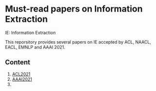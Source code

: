 # Must-read papers on Information Extraction 
IE: Information Extraction

This reporsitory provides several papers on IE accepted by ACL, NAACL, EACL, EMNLP and AAAI 2021. 

## Content

1. [ACL2021](https://github.com/UIRISC-InformationExtractionGroup/Paper-list-2021/blob/main/ACL2021.md)
2. [AAAI2021](https://github.com/UIRISC-InformationExtractionGroup/Paper-list-2021/blob/main/AAAI2021.md)
3. 
